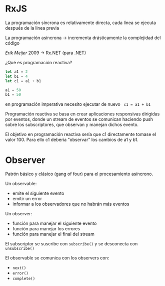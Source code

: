 # RxJS

La programación síncrona es relativamente directa, cada línea se ejecuta después de la linea previa

La programación asíncrona -> incrementa drásticamente la complejidad del código


*Erik Meijer* 2009 -> Rx.NET (para .NET)

¿Qué es programación reactiva?

```javascript
let a1 = 2
let b1 = 4
let c1 = a1 + b1
```

```javascript
a1 = 50
b1 = 50
```

en programación imperativa necesito ejecutar de nuevo ` c1 = a1 + b1`

Programación reactiva se basa en crear aplicaciones responsivas dirigidas por eventos, donde un stream de eventos se comunican haciendo push sobre los subscriptores, que observan y manejan dichos evento.

El objetivo en programación reactiva sería que c1 directamente tomase el valor 100. Para ello c1 debería "observar" los cambios de a1 y b1.

# Observer

Patrón básico y clásico (gang of four) para el procesamiento asíncrono.


Un observable:
 - emite el siguiente evento
 - emitir un error
 - informar a los observadores que no habrán más eventos

 Un observer:
 - función para manejar el siguiente evento
 - función para manejar los errores
 - función para manejar el final del stream

 El subscriptor se suscribe con `subscribe()` y se desconecta con `unsubscribe()`

 El observable se comunica con los observers con:

- `next()`
- `error()`
- `complete()`
